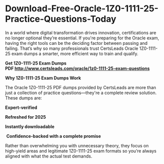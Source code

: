 # Download-Free-Oracle-1Z0-1111-25-Practice-Questions-Today
<p>In a world where digital transformation drives innovation, certifications are no longer optional they&rsquo;re essential. If you&#39;re preparing for the Oracle exam, having the right tools can be the deciding factor between passing and failing. That&rsquo;s why so many professionals trust CertsLeads Oracle 1Z0-1111-25 exam dumps a smarter, more efficient way to train and qualify.</p> <p><strong>Get 1Z0-1111-25 Exam Dumps PDF&nbsp;<a href="http://www.certsleads.com/oracle/1z0-1111-25-exam-questions">http://www.certsleads.com/oracle/1z0-1111-25-exam-questions</a></strong></p> <p><strong>Why 1Z0-1111-25 Exam Dumps Work</strong></p> <p>The Oracle 1Z0-1111-25 PDF dumps provided by CertsLeads are more than just a collection of practice questions&mdash;they&#39;re a complete review solution. These dumps are:</p> <p><strong>Expert-verified</strong></p> <p><strong>Refreshed for 2025</strong></p> <p><strong>Instantly downloadable</strong></p> <p>&nbsp;<strong>Confidence-backed with a complete promise</strong></p> <p>Rather than overwhelming you with unnecessary theory, they focus on high-yield areas and legitimate 1Z0-1111-25 exam formats so you&rsquo;re always aligned with what the actual test demands.</p> <p>&nbsp;</p>

